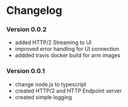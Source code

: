 # Changelog
### Version 0.0.2
- added HTTP/2 Streaming to UI   
- improved error handling for UI connection   
- addded travis docker build for arm images   
### Version 0.0.1
- change node.js to typescript
- created HTTP/2 and HTTP Endpoint server
- created simple logging